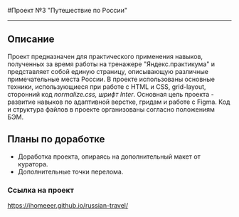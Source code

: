 #Проект №3 "Путешествие по России"
_______________

## Описание
Проект предназначен для практического применения навыков, полученных за время работы на тренажере "Яндекс.практикума" и представляет собой единую страницу, описывающую различные примечательные места России.
В проекте использованы основные техники, использующиеся при работе с HTML и CSS, grid-layout, сторонний код *normalize.css, шрифт Inter*.
Основная цель проекта - развитие навыков по адаптивной верстке, гридам и работе с Figma.
Код и структура файлов в проекте организованы согласно положениям БЭМ.

## Планы по доработке
- Доработка проекта, опираясь на дополнительный макет от куратора.
- Дополнительные точки перелома.

### Ссылка на проект
https://ihomeeer.github.io/russian-travel/

